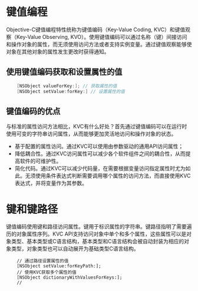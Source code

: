 # 键值编程
Objective-C键值编程特性统称为键值编码（Key-Value Coding, KVC）和键值观察（Key-Value Observing, KVO）。使用键值编码可以通过名称（键）间接访问和操作对象的属性，而无须使用访问方法或者支持实例变量。通过键值观察能够使对象在其他对象的属性发生更改时获得通知。

## 使用键值编码获取和设置属性的值

```objective-c
    [NSObject valueForKey:]; // 获取属性的值
    [NSObject setValue:forKey:] // 设置属性的值
```

## 键值编码的优点

与标准的属性访问方法相比，KVC有什么好处？首先通过键值编码可以在运行时使用可变的字符串访问属性，从而能够更加灵活地访问和操作对象的状态。
* 基于配置的属性访问。通过KVC可以使用由参数驱动的通用API访问属性；
* 降低耦合性。通过KVC访问属性可以减少各个软件组件之间的耦合性，从而提高软件的可维护性。
* 简化代码。通过KVC可以减少代码量，在需要根据变量访问指定属性时尤为如此。无须使用条件表达式判断需要调用哪个属性的访问方法，而直接使用KVC表达式，并将变量作为其参数。

# 键和键路径
键值编码使用键和路径访问属性。键用于标识属性的字符串。键路径指明了需要遍历的对象属性序列。KVC API支持访问对象中单个和多个属性，这些属性可以是对象类型、基本类型或C语言结构，基本类型和C语言结构会被自动封装为相应的对象类型，对象类型也可以自动展开为基础类型C语言结构。

```
    // 通过路径设置属性的值
    [NSObject setValue:forKeyPath:];
    // 使用KVC获取多个属性的值
    [NSObject dictionaryWithValuesForKeys:];
    // 
```


